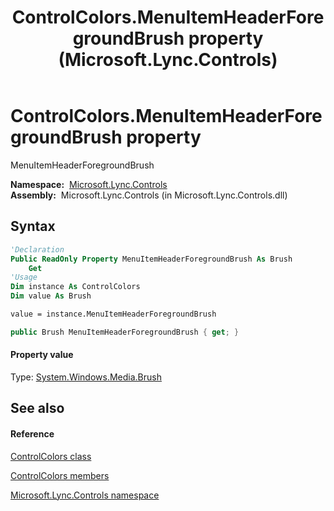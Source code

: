 ﻿---
title: ControlColors.MenuItemHeaderForegroundBrush property  (Microsoft.Lync.Controls)
TOCTitle: 'MenuItemHeaderForegroundBrush property '
ms:assetid: P:Microsoft.Lync.Controls.ControlColors.MenuItemHeaderForegroundBrush_DI_3_UC_OCS14MrefLyncWPF
ms:mtpsurl: https://msdn.microsoft.com/en-us/library/microsoft.lync.controls.controlcolors.menuitemheaderforegroundbrush_di_3_uc_ocs14mreflyncwpf(v=office.15)
ms:contentKeyID: 48590609
ms.date: 07/28/2014
mtps_version: v=office.15
f1_keywords:
- Microsoft.Lync.Controls.ControlColors.MenuItemHeaderForegroundBrush
dev_langs:
- CSharp
- JScript
- VB
- other
---

# ControlColors.MenuItemHeaderForegroundBrush property

MenuItemHeaderForegroundBrush

**Namespace:**  [Microsoft.Lync.Controls](microsoft-lync-controls-namespace_1.md)  
**Assembly:**  Microsoft.Lync.Controls (in Microsoft.Lync.Controls.dll)

## Syntax

``` vb
'Declaration
Public ReadOnly Property MenuItemHeaderForegroundBrush As Brush
    Get
'Usage
Dim instance As ControlColors
Dim value As Brush

value = instance.MenuItemHeaderForegroundBrush
```

``` csharp
public Brush MenuItemHeaderForegroundBrush { get; }
```

#### Property value

Type: [System.Windows.Media.Brush](http://msdn2.microsoft.com/en-us/library/ms634880)  

## See also

#### Reference

[ControlColors class](controlcolors-class-microsoft-lync-controls_1.md)

[ControlColors members](controlcolors-members-microsoft-lync-controls_1.md)

[Microsoft.Lync.Controls namespace](microsoft-lync-controls-namespace_1.md)

